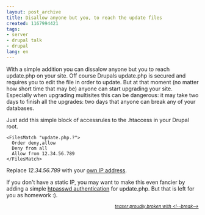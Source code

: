 ```yaml
---
layout: post_archive
title: Disallow anyone but you, to reach the update files
created: 1167994421
tags:
- server
- drupal talk
- drupal
lang: en
---
```

With a simple addition you can dissalow anyone but you to reach update.php on your site. Off course Drupals update.php is secured and requires you to edit the file in order to update. But at that moment (no matter how short time that may be) anyone can start upgrading your site. Especially when upgrading multisites this can be dangerous: it may take two days to finish all the upgrades: two days that anyone can break any of your databases.

Just add this simple block of accessrules to the .htaccess in your Drupal root.<!--break-->

    <FilesMatch "update.php.?">
      Order deny,allow
      Deny from all
      Allow from 12.34.56.789
    </FilesMatch>

Replace _12.34.56.789_ with your [own IP address](http://whatismyip.com/).

If you don't have a static IP, you may want to make this even fancier by adding a simple [htpasswd authentication](http://httpd.apache.org/docs/2.0/howto/auth.html) for update.php. But that is left for you as homework :).

<small style="float:right">_[teaser proudly broken with &lt;!--break--&gt;](http://drupal.org/node/106947)_</small>
